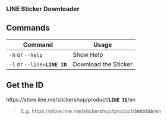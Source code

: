 ### LINE  Sticker Downloader
## Commands
Command | Usage
-- | --
`-h` or `--help` | Show Help
`-l` or `--line=`**`LINE ID`** | Download the Sticker
## Get the ID
https://<i></i>store.line.me/stickershop/product/**`LINE ID`**/en
<br>
> E.g. https://<i></i>store.line.me/stickershop/product/**`3080558`**/en
